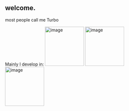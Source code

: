 ## welcome.

most people call me Turbo

Mainly I develop in: 
<img width="128" height="128" alt="image" src="https://github.com/user-attachments/assets/a301aa81-9730-4d92-a0d9-8899330aaa0a" />
<img width="128" height="128" alt="image" src="https://github.com/user-attachments/assets/3b715ec3-9309-41ea-902f-ca56ced2b071" />
<img width="128" height="128" alt="image" src="https://github.com/user-attachments/assets/5d884b01-53fa-4902-8988-2293b126b89a" />




